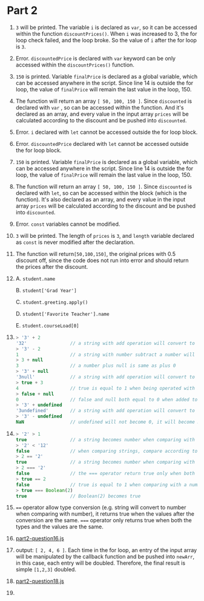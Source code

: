 # Part 2

1. `3` will be printed. The variable `i` is declared as `var`, so it can be accessed within the function `discountPrices()`. When `i` was increased to 3, the for loop check failed, and the loop broke. So the value of `i` after the for loop is `3`.

2. Error. `discountedPrice` is declared with `var` keyword can be only accessed within the `discountPrices()` function.

3. `150` is printed. Variable `finalPrice` is declared as a global variable, which can be accessed anywhere in the script. Since line 14 is outside the for loop, the value of `finalPrice` will remain the last value in the loop, 150.

4. The function will return an array `[ 50, 100, 150 ]`. Since `discounted` is declared with `var` , so can be accessed within the function. And it's declared as an array, and every value in the input array `prices` will be calculated according to the discount and be pushed into `discounted`. 

5. Error. `i` declared with `let` cannot be accessed outside the for loop block. 

6. Error. `discountedPrice` declared with `let` cannot be accessed outside the for loop block.

7. `150` is printed. Variable `finalPrice` is declared as a global variable, which can be accessed anywhere in the script. Since line 14 is outside the for loop, the value of `finalPrice` will remain the last value in the loop, 150.

8. The function will return an array `[ 50, 100, 150 ]`. Since `discounted` is declared with `let`, so can be accessed within the block (which is the function). It's also declared as an array, and every value in the input array `prices` will be calculated according to the discount and be pushed into `discounted`. 

9. Error. `const` variables cannot be modified. 

10. `3` will be printed. The length of `prices` is `3`, and `length` variable declared as `const` is never modified after the declaration. 

11. The function will return`[50,100,150]`, the original prices with 0.5 discount off, since the code does not run into error and should return the prices after the discount.

12. A. `student.name`

    B. `student['Grad Year']`

    C. `student.greeting.apply()`

    D. `student['Favorite Teacher'].name`

    E. `student.courseLoad[0]`

13. ```javascript
    > '3' + 2
    '32'				// a string with add operation will convert to string concatenation
    > '3' - 2
    1					// a string with number subtract a number will convert to number subtraction
    > 3 + null
    3					// a number plus null is same as plus 0
    > '3' + null
    '3null'				// a string with add operation will convert to string concatenation
    > true + 3
    4					// true is equal to 1 when being operated with a number
    > false + null
    0					// false and null both equal to 0 when added together
    > '3' + undefined
    '3undefined'		// a string with add operation will convert to string concatenation
    > '3' - undefined
    NaN					// undefined will not become 0, it will become NaN
    ```

14. ```javascript
    > '2' > 1
    true				// a string becomes number when comparing with a number
    > '2' < '12'
    false				// when comparing strings, compare according to the dictionary orders
    > 2 == '2'
    true				// a string becomes number when comparing with a number
    > 2 === '2'
    false				// the === operator return true only when both type and value are the same
    > true == 2
    false				// true is equal to 1 when comparing with a nummber
    > true === Boolean(2)
    true				// Boolean(2) becomes true
    ```

15. `==` operator allow type conversion (e.g. string will convert to number when comparing with number), it returns true when the values after the conversion are the same. `===` operator only returns true when both the types and the values are the same. 

16.  <a href="part2-question16.js">part2-question16.js</a>

17. output: `[ 2, 4, 6 ]`. Each time in the for loop, an entry of the input array will be manipulated by the callback function and be pushed into `newArr`, in this case, each entry will be doubled. Therefore, the final result is simple `[1,2,3]` doubled. 
18.  <a href="part2-question16.js">part2-question18.js</a>
19. 